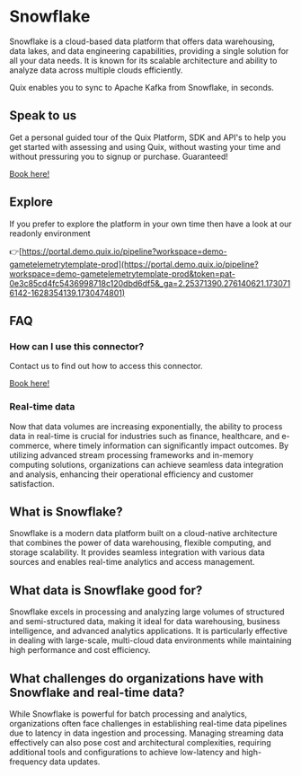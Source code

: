 <!--[tech-name]-->
# Snowflake

<!--[blurb-about-tech]-->
Snowflake is a cloud-based data platform that offers data warehousing, data lakes, and data engineering capabilities, providing a single solution for all your data needs. It is known for its scalable architecture and ability to analyze data across multiple clouds efficiently.

Quix enables you to sync to Apache Kafka <span id="to_or_from">from</span> <span id="techname">Snowflake</span>, in seconds.

## Speak to us

Get a personal guided tour of the Quix Platform, SDK and API's to help you get started with assessing and using Quix, without wasting your time and without pressuring you to signup or purchase. Guaranteed!

[Book here!](https://quix.io/book-a-demo)


## Explore

If you prefer to explore the platform in your own time then have a look at our readonly environment

👉[https://portal.demo.quix.io/pipeline?workspace=demo-gametelemetrytemplate-prod](https://portal.demo.quix.io/pipeline?workspace=demo-gametelemetrytemplate-prod&token=pat-0e3c85cd4fc5436998718c120dbd6df5&_ga=2.25371390.276140621.1730716142-1628354139.1730474801)


## FAQ 

### How can I use this connector?

Contact us to find out how to access this connector.

[Book here!](https://quix.io/book-a-demo)

### Real-time data

Now that data volumes are increasing exponentially, the ability to process data in real-time is crucial for industries such as finance, healthcare, and e-commerce, where timely information can significantly impact outcomes. By utilizing advanced stream processing frameworks and in-memory computing solutions, organizations can achieve seamless data integration and analysis, enhancing their operational efficiency and customer satisfaction.

## What is <span id="techname">Snowflake</span>?

<!--[tech-seo-text]-->
Snowflake is a modern data platform built on a cloud-native architecture that combines the power of data warehousing, flexible computing, and storage scalability. It provides seamless integration with various data sources and enables real-time analytics and access management.

## What data is <span id="techname">Snowflake</span> good for?

<!--[tech-data-seo-text]-->
Snowflake excels in processing and analyzing large volumes of structured and semi-structured data, making it ideal for data warehousing, business intelligence, and advanced analytics applications. It is particularly effective in dealing with large-scale, multi-cloud data environments while maintaining high performance and cost efficiency.

## What challenges do organizations have with <span id="techname">Snowflake</span> and real-time data?

<!--[tech-challenges-seo-text]-->
While Snowflake is powerful for batch processing and analytics, organizations often face challenges in establishing real-time data pipelines due to latency in data ingestion and processing. Managing streaming data effectively can also pose cost and architectural complexities, requiring additional tools and configurations to achieve low-latency and high-frequency data updates.